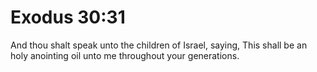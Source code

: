 # Exodus 30:31

And thou shalt speak unto the children of Israel, saying, This shall be an holy anointing oil unto me throughout your generations.
